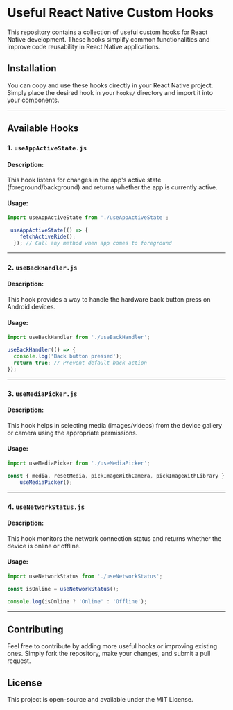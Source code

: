 # Useful React Native Custom Hooks

This repository contains a collection of useful custom hooks for React Native development. These hooks simplify common functionalities and improve code reusability in React Native applications.

## Installation

You can copy and use these hooks directly in your React Native project. Simply place the desired hook in your `hooks/` directory and import it into your components.

---

## Available Hooks

### 1. `useAppActiveState.js`

#### Description:
This hook listens for changes in the app's active state (foreground/background) and returns whether the app is currently active.

#### Usage:
```javascript
import useAppActiveState from './useAppActiveState';

 useAppActiveState(() => {
    fetchActiveRide();
  }); // Call any method when app comes to foreground
```

---

### 2. `useBackHandler.js`

#### Description:
This hook provides a way to handle the hardware back button press on Android devices.

#### Usage:
```javascript
import useBackHandler from './useBackHandler';

useBackHandler(() => {
  console.log('Back button pressed');
  return true; // Prevent default back action
});
```

---

### 3. `useMediaPicker.js`

#### Description:
This hook helps in selecting media (images/videos) from the device gallery or camera using the appropriate permissions.

#### Usage:
```javascript
import useMediaPicker from './useMediaPicker';

const { media, resetMedia, pickImageWithCamera, pickImageWithLibrary } =
    useMediaPicker();

```

---

### 4. `useNetworkStatus.js`

#### Description:
This hook monitors the network connection status and returns whether the device is online or offline.

#### Usage:
```javascript
import useNetworkStatus from './useNetworkStatus';

const isOnline = useNetworkStatus();

console.log(isOnline ? 'Online' : 'Offline');
```

---

## Contributing
Feel free to contribute by adding more useful hooks or improving existing ones. Simply fork the repository, make your changes, and submit a pull request.

## License
This project is open-source and available under the MIT License.

